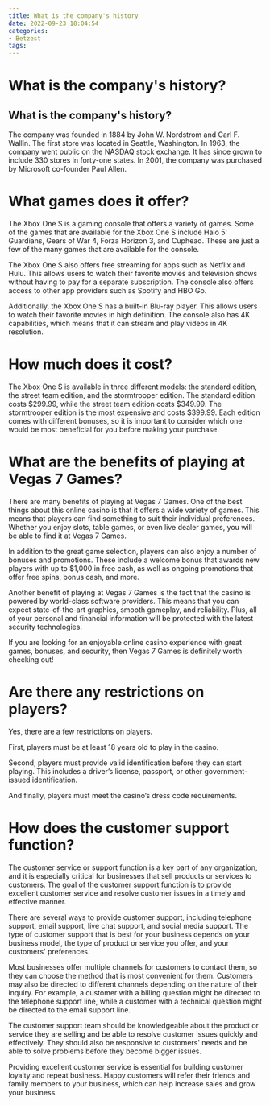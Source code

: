 ```yaml
---
title: What is the company's history
date: 2022-09-23 18:04:54
categories:
- Betzest
tags:
---
```



#  What is the company's history?

<h2> What is the company's history?</h2>

The company was founded in 1884 by John W. Nordstrom and Carl F. Wallin. The first store was located in Seattle, Washington. In 1963, the company went public on the NASDAQ stock exchange. It has since grown to include 330 stores in forty-one states. In 2001, the company was purchased by Microsoft co-founder Paul Allen.

#  What games does it offer?

The Xbox One S is a gaming console that offers a variety of games. Some of the games that are available for the Xbox One S include Halo 5: Guardians, Gears of War 4, Forza Horizon 3, and Cuphead. These are just a few of the many games that are available for the console.

The Xbox One S also offers free streaming for apps such as Netflix and Hulu. This allows users to watch their favorite movies and television shows without having to pay for a separate subscription. The console also offers access to other app providers such as Spotify and HBO Go.

Additionally, the Xbox One S has a built-in Blu-ray player. This allows users to watch their favorite movies in high definition. The console also has 4K capabilities, which means that it can stream and play videos in 4K resolution.

# How much does it cost?

The Xbox One S is available in three different models: the standard edition, the street team edition, and the stormtrooper edition. The standard edition costs $299.99, while the street team edition costs $349.99. The stormtrooper edition is the most expensive and costs $399.99. Each edition comes with different bonuses, so it is important to consider which one would be most beneficial for you before making your purchase.

#  What are the benefits of playing at Vegas 7 Games?

There are many benefits of playing at Vegas 7 Games. One of the best things about this online casino is that it offers a wide variety of games. This means that players can find something to suit their individual preferences. Whether you enjoy slots, table games, or even live dealer games, you will be able to find it at Vegas 7 Games.

In addition to the great game selection, players can also enjoy a number of bonuses and promotions. These include a welcome bonus that awards new players with up to $1,000 in free cash, as well as ongoing promotions that offer free spins, bonus cash, and more.

Another benefit of playing at Vegas 7 Games is the fact that the casino is powered by world-class software providers. This means that you can expect state-of-the-art graphics, smooth gameplay, and reliability. Plus, all of your personal and financial information will be protected with the latest security technologies.

If you are looking for an enjoyable online casino experience with great games, bonuses, and security, then Vegas 7 Games is definitely worth checking out!

#  Are there any restrictions on players?

Yes, there are a few restrictions on players.

First, players must be at least 18 years old to play in the casino.

Second, players must provide valid identification before they can start playing. This includes a driver’s license, passport, or other government-issued identification.

And finally, players must meet the casino’s dress code requirements.

#  How does the customer support function?

The customer service or support function is a key part of any organization, and it is especially critical for businesses that sell products or services to customers. The goal of the customer support function is to provide excellent customer service and resolve customer issues in a timely and effective manner.

There are several ways to provide customer support, including telephone support, email support, live chat support, and social media support. The type of customer support that is best for your business depends on your business model, the type of product or service you offer, and your customers' preferences.

Most businesses offer multiple channels for customers to contact them, so they can choose the method that is most convenient for them. Customers may also be directed to different channels depending on the nature of their inquiry. For example, a customer with a billing question might be directed to the telephone support line, while a customer with a technical question might be directed to the email support line.

The customer support team should be knowledgeable about the product or service they are selling and be able to resolve customer issues quickly and effectively. They should also be responsive to customers' needs and be able to solve problems before they become bigger issues.

Providing excellent customer service is essential for building customer loyalty and repeat business. Happy customers will refer their friends and family members to your business, which can help increase sales and grow your business.